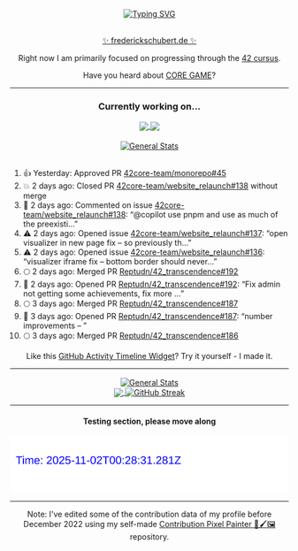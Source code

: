 <div align="center">
	<a href="https://git.io/typing-svg"><img src="https://readme-typing-svg.demolab.com?font=Fira+Code&size=30&pause=1000&color=70A5FD&background=1A1B27&center=true&vCenter=true&repeat=false&random=false&width=550&lines=%F0%9F%91%8B+Hello+World!+I'm+Freddy!+%F0%9F%96%96" alt="Typing SVG" /></a>
</div>
<br>
<div align="center">
	<p></p><a href="https://frederickschubert.de">✨ frederickschubert.de ✨</a></p>
	<p>Right now I am primarily focused on progressing through the <a href="https://github.com/FreddyMSchubert/42_cursus">42 cursus</a>.</p>
	<p>Have you heard about <a href="https://coregame.de/">CORE GAME</a>?</p>
</div>

<hr>

<div align="center">

### Currently working on...

<!-- [![current_repo](https://github-readme-stats.vercel.app/api/pin/?username=FreddyMSchubert&repo=Crafty_Concoctions&theme=tokyonight)](https://github.com/FreddyMSchubert/Crafty_Concoctions) -->

<div align="center">
	<a href="https://github.com/Reptudn/42_transcendence" target="_blank">
		<img align="center" src="https://github-readme-stats.vercel.app/api/pin/?username=Reptudn&repo=42_transcendence&theme=tokyonight" />
	</a>
	<a href="https://github.com/42core-team/monorepo" target="_blank">
		<img align="center" src="https://github-readme-stats.vercel.app/api/pin/?username=42core-team&repo=monorepo&theme=tokyonight" />
	</a>
</div>

<br>

<div align="center">
	<a href="https://github.com/FreddyMSchubert/42_cursus" target="_blank">
		<img align="center" src="https://github-readme-stats.vercel.app/api/pin/?username=FreddyMSchubert&repo=42_cursus&theme=tokyonight" alt="General Stats" />
	</a>
</div>

<br>

<div align="left">
<ol>
<!-- ACTIVITY:START -->
<li>👍 Yesterday: Approved PR <a href="https://github.com/42core-team/monorepo/pull/45">42core-team/monorepo#45</a></li>
<li>💥 2 days ago: Closed PR <a href="https://github.com/42core-team/website_relaunch/pull/138">42core-team/website_relaunch#138</a> without merge</li>
<li>💬 2 days ago: Commented on issue <a href="https://github.com/42core-team/website_relaunch/pull/138#issuecomment-3221488060">42core-team/website_relaunch#138</a>: “@copilot use pnpm and use as much of the preexisti…”</li>
<li>⚠️ 2 days ago: Opened issue <a href="https://github.com/42core-team/website_relaunch/issues/137">42core-team/website_relaunch#137</a>: “open visualizer in new page fix – so previously th…”</li>
<li>⚠️ 2 days ago: Opened issue <a href="https://github.com/42core-team/website_relaunch/issues/136">42core-team/website_relaunch#136</a>: “visualizer iframe fix – bottom border should never…”</li>
<li>🌕 2 days ago: Merged PR <a href="https://github.com/Reptudn/42_transcendence/pull/192">Reptudn/42_transcendence#192</a></li>
<li>🚀 2 days ago: Opened PR <a href="https://github.com/Reptudn/42_transcendence/pull/192">Reptudn/42_transcendence#192</a>: “Fix admin not getting some achievements, fix more …”</li>
<li>🌕 3 days ago: Merged PR <a href="https://github.com/Reptudn/42_transcendence/pull/187">Reptudn/42_transcendence#187</a></li>
<li>🚀 3 days ago: Opened PR <a href="https://github.com/Reptudn/42_transcendence/pull/187">Reptudn/42_transcendence#187</a>: “number improvements – ”</li>
<li>🌕 3 days ago: Merged PR <a href="https://github.com/Reptudn/42_transcendence/pull/186">Reptudn/42_transcendence#186</a></li>
<!-- ACTIVITY:END -->
</ol>
</div>

Like this [GitHub Activity Timeline Widget](https://github.com/FreddyMSchubert/github-activity-timeline)? Try it yourself - I made it.

<hr>

<div align="center">
	<a href="https://github.com/anuraghazra/github-readme-stats" target="_blank">
		<img height=200 align="center" src="https://github-readme-stats.vercel.app/api?username=FreddyMSchubert&show_icons=true&theme=tokyonight&card_width=650" alt="General Stats" />
	</a>
</div>

<div align="center">
	<a href="https://github.com/anuraghazra/github-readme-stats" target="_blank">
		<img height=200 align="center" src="https://github-readme-stats.vercel.app/api/top-langs/?username=FreddyMSchubert&layout=donut&theme=tokyonight&card_width=320">
	</a>
	<a href="https://github.com/DenverCoder1/github-readme-streak-stats" target="_blank">
		<img height=200 align="center" src="https://streak-stats.demolab.com?user=FreddyMSchubert&theme=tokyonight&date_format=j%20M%5B%20Y%5D&card_width=320&card_height=200&hide_total_contributions=true" alt="GitHub Streak" />
	</a>
</div>

<hr>

#### Testing section, please move along

![GitHub Defenders SVG](https://github.com/FreddyMSchubert/FreddyMSchubert/blob/github_defenders_output/output.svg)

<hr>

Note: I've edited some of the contribution data of my profile before December 2022 using my self-made [Contribution Pixel Painter 🎨🖌️🖼️](https://github.com/FreddyMSchubert/contribution-pixel-painter) repository.
